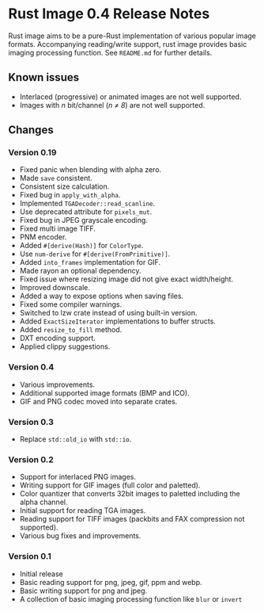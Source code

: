 # Rust Image 0.4 Release Notes

Rust image aims to be a pure-Rust implementation of various popular image formats. Accompanying reading/write support, rust image provides basic imaging processing function. See `README.md` for further details.

## Known issues
 - Interlaced (progressive) or animated images are not well supported.
 - Images with *n* bit/channel (*n ≠ 8*) are not well supported.

## Changes

### Version 0.19

- Fixed panic when blending with alpha zero.
- Made `save` consistent.
- Consistent size calculation.
- Fixed bug in `apply_with_alpha`.
- Implemented `TGADecoder::read_scanline`.
- Use deprecated attribute for `pixels_mut`.
- Fixed bug in JPEG grayscale encoding.
- Fixed multi image TIFF.
- PNM encoder.
- Added `#[derive(Hash)]` for `ColorType`.
- Use `num-derive` for `#[derive(FromPrimitive)]`.
- Added `into_frames` implementation for GIF.
- Made rayon an optional dependency.
- Fixed issue where resizing image did not give exact width/height.
- Improved downscale.
- Added a way to expose options when saving files.
- Fixed some compiler warnings.
- Switched to lzw crate instead of using built-in version.
- Added `ExactSizeIterator` implementations to buffer structs.
- Added `resize_to_fill` method.
- DXT encoding support.
- Applied clippy suggestions.

### Version 0.4
 - Various improvements.
 - Additional supported image formats (BMP and ICO).
 - GIF and PNG codec moved into separate crates.

### Version 0.3
 - Replace `std::old_io` with `std::io`.

### Version 0.2
 - Support for interlaced PNG images.
 - Writing support for GIF images (full color and paletted).
 - Color quantizer that converts 32bit images to paletted including the alpha channel.
 - Initial support for reading TGA images.
 - Reading support for TIFF images (packbits and FAX compression not supported).
 - Various bug fixes and improvements.

### Version 0.1
- Initial release
- Basic reading support for png, jpeg, gif, ppm and webp.
- Basic writing support for png and jpeg.
- A collection of basic imaging processing function like `blur` or `invert`
